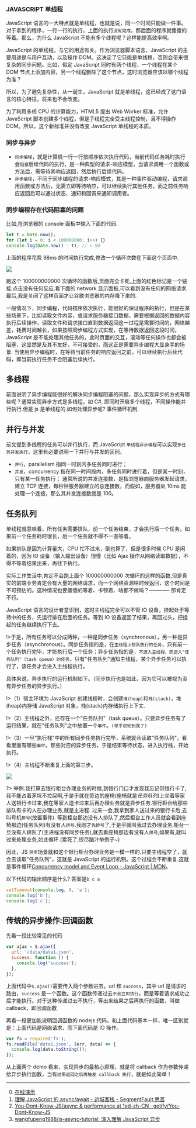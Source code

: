 ### JAVASCRIPT 单线程

JavaScript 语言的一大特点就是单线程，也就是说，同一个时间只能做一件事。对于拿到的程序，一行一行的执行，上面的执行`没有完成`，那后面的程序就傻傻的等着。那么，为什么 JavaScript 不能有多个线程呢？这样能提高效率啊。

JavaScript 的单线程，与它的用途有关。作为浏览器脚本语言，JavaScript 的主要用途是与用户互动，以及操作 DOM。这决定了它只能是单线程，否则会带来很复杂的同步问题。比如，假定 JavaScript 同时有两个线程，一个线程在某个 DOM 节点上添加内容，另一个线程删除了这个节点，这时浏览器应该以哪个线程为准？

所以，为了避免复杂性，从一诞生，JavaScript 就是单线程，这已经成了这门语言的核心特征，将来也不会改变。

为了利用多核 CPU 的计算能力，HTML5 提出 Web Worker 标准，允许 JavaScript 脚本创建多个线程，但是子线程完全受主线程控制，且不得操作 DOM。所以，这个新标准并没有改变 JavaScript 单线程的本质。

### 同步与异步

- `同步编程`，就是计算机一行一行按顺序依次执行代码，当前代码任务耗时执行会`阻塞`后续代码的执行，是一种典型的请求-响应模型，当请求调用一个函数或方法后，需等待其响应返回，然后执行后续代码。
- `异步编程`，不同于同步编程的请求-响应模式，其是一种事件驱动编程，请求调用函数或方法后，无需立即等待响应，可以继续执行其他任务，而之前任务响应返回后可以通过状态、通知和回调来通知调用者。

### 同步编程存在代码阻塞的问题

比如,在浏览器的 console 面板中输入下面的代码.

```javascript
let t = Date.now();
for (let i = 0; i < 100000000; i++) {}
console.log(Date.now() - t); // > 98
```

上面的程序花费 98ms 的时间执行完成,修改一个循环次数在下面这个页面中.

<img src="https://loremxuetengfei.oss-cn-beijing.aliyuncs.com/test-javascript-danxiancheng.jpg" >

跑这个 100000000000 次循环的函数后,页面完全卡死,上面的红色标记是一个链接,点击没有任何反应,看下面的 network 显示面板,可以看到没有任何的网络请求.最后,我是关闭了这样页面才让谷歌浏览器的内存降下来的.

一般情况下，同步编程，代码按序依次执行，能很好的保证程序的执行，但是在某些场景下，比如读取文件内容，或请求服务器接口数据，需要根据返回的数据内容执行后续操作，读取文件和请求接口直到数据返回这一过程是需要时间的，网络越差，耗费时间越长，如果按照同步编程方式实现，在等待数据返回这段时间，JavaScript 是不能处理其他任务的，此时页面的交互，滚动等任何操作也都会被阻塞，这显然是及其不友好，不可接受的，而这正是需要异步编程大显身手的场景.
当使用异步编程时，在等待当前任务的响应返回之前，可以继续执行后续代码，即当前执行任务不会阻塞后续执行。

## 多线程

前面说明了异步编程能很好的解决同步编程阻塞的问题，那么实现异步的方式有哪些呢？通常实现异步方式是多线程，如 C#, 即同时开启多个线程，不同操作能并行执行.但是 js 是单线程的.如何处理异步呢? 事件循环机制.

## 并行与并发

前文提到多线程的任务可以并行执行，而 JavaScript `单线程异步编程`可以实现`多任务并发执行`，这里有必要说明一下并行与并发的区别。

- `并行`，parallelism 指同一时刻内多任务同时进行；
- `并发`，concurrency 指在同一时间段内，多任务同时进行着，但是某一时刻，只有某一任务执行；
  通常所说的并发连接数，是指浏览器向服务器发起请求，建立 TCP 连接，每秒钟服务器建立的总连接数，而假如，服务器处 10ms 能处理一个连接，那么其并发连接数就是 100。

## 任务队列

单线程就意味着，所有任务需要排队，前一个任务结束，才会执行后一个任务。如果前一个任务耗时很长，后一个任务就不得不一直等着。

如果排队是因为计算量大，CPU 忙不过来，倒也算了，但是很多时候 CPU 是闲着的，因为 IO 设备（输入输出设备）很慢（比如 Ajax 操作从网络读取数据），不得不等着结果出来，再往下执行。

实际工作生活中,肯定不会跑上面个 100000000000 次循环的这样的函数,但是真实的前端业务肯定会有大量的网络请求，而一个网络资源啥时候返回，这个时间是不可预估的。这种情况也要傻傻的等着、卡顿着、啥都不做吗？———— 那肯定不行。

JavaScript 语言的设计者意识到，这时主线程完全可以不管 IO 设备，挂起处于等待中的任务，先运行排在后面的任务。等到 IO 设备返回了结果，再回过头，把挂起的任务继续执行下去。

!>于是，所有任务可以分成两种，一种是同步任务（synchronous），另一种是异步任务（asynchronous）。同步任务指的是，在`主线程上排队执行的任务`，只有前一个任务执行完毕，才能执行后一个任务；异步任务指的是，`不进入主线程、而进入"任务队列"（task queue）的任务`，只有"任务队列"通知主线程，某个异步任务可以执行了，该任务才会进入主线程执行。

具体来说，异步执行的运行机制如下。（同步执行也是如此，因为它可以被视为没有异步任务的异步执行。）

!>（1）宿主环境为 JavaScript 创建线程时，会创建`堆(heap)`和`栈(stack)`，堆(heap)内存储 JavaScript 对象，栈(stack)内存储执行上下文.

!>（2）主线程之外，还存在一个"任务队列"（task queue）。只要异步任务有了运行结果，就在"任务队列"之中放置一个`事件`。`(举手说轮到我了)`

!>（3）一旦"执行栈"中的所有同步任务执行完毕，系统就会读取"任务队列"，看看里面有哪些`事件`。那些对应的异步任务，于是结束等待状态，进入执行栈，开始执行。

!>（4）主线程不断重复上面的第三步。

<!-- <img src="https://loremxuetengfei.oss-cn-beijing.aliyuncs.com/stack-heap-queue.jpg"  > -->
<!-- <img src="https://loremxuetengfei.oss-cn-beijing.aliyuncs.com/event-loop-img.png"   > -->
<img src="https://loremxuetengfei.oss-cn-beijing.aliyuncs.com/event-loop-img-2.png"   >

?> 举例:我打算去银行柜台办理业务的时候,到银行门口才发现我忘记带银行卡了,我不能占着茅坑不拉屎啊,于是乎就在旁边的座椅(座椅就是*任务队列*)上坐着等家人送银行卡过来,我在等家人送卡过来后再办理业务就是异步任务.银行柜台给那些排队有卡的人在办理业务,就是主进程. 过来一会,我拿到家人送过来的银行卡后,去叫号机`排号`(放置事件).
等到柜台那边没有人排队了,然后柜台工作人员就会看到座椅那边(任务队列)有没有人`排号`.我刚才`先排号`了,于是乎就叫我过去办理业务.柜台一旦没有人排队了(主进程没有同步任务),就去看座椅那边有没有人`排号`,如果有,就叫过来处理业务,如此循环.(累死了,绞尽脑汁举例子~)

因此，JS `异步`场景就和这个银行柜台办理业务是一模一样的.只要主线程空了，就会去读取"任务队列"，这就是 JavaScript 的运行机制。这个过程会不断重复.这就是事件循环[Concurrency model and Event Loop - JavaScript | MDN](https://developer.mozilla.org/en-US/docs/Web/JavaScript/EventLoop)。

以下代码的输出顺序是什么? 答案是`b c a`

```javascript
setTimeout(console.log, 0, 'a');
console.log('b');
console.log('c');
```

## 传统的异步操作:回调函数

先看一段比较常见的代码

```javascript
var ajax = $.ajax({
  url: '/data/data1.json',
  success: function () {
    console.log('success');
  },
});
```

上面代码中`$.ajax()`需要传入两个参数进去，url 和 `success`，其中 url 是请求的路由，`success` 是一个函数。这个函数传递过去`不会立即执行`，而是等着请求成功之后才能执行。对于这种传递过去不执行，等出来结果之后再执行的函数，叫做 callback，即回调函数

再看一段更加能说明回调函数的 nodejs 代码。和上面代码基本一样，唯一区别就是：上面代码是网络请求，而下面代码是 IO 操作。

```javascript
var fs = require('fs');
fs.readFile('data1.json', (err, data) => {
  console.log(data.toString());
});
```

从上面两个 demo 看来，实现异步的最核心原理，就是将 callback 作为参数传递给异步执行函数，当有`结果返回之后再触发 callback 执行`，就是如此简单！

---

0. [在线演示](http://latentflip.com/loupe/?code=JC5vbignYnV0dG9uJywgJ2NsaWNrJywgZnVuY3Rpb24gb25DbGljaygpIHsKICAgIHNldFRpbWVvdXQoZnVuY3Rpb24gdGltZXIoKSB7CiAgICAgICAgY29uc29sZS5sb2coJ1lvdSBjbGlja2VkIHRoZSBidXR0b24hJyk7ICAgIAogICAgfSwgMjAwMCk7Cn0pOwoKY29uc29sZS5sb2coIkhpISIpOwoKc2V0VGltZW91dChmdW5jdGlvbiB0aW1lb3V0KCkgewogICAgY29uc29sZS5sb2coIkNsaWNrIHRoZSBidXR0b24hIik7Cn0sIDUwMDApOwoKY29uc29sZS5sb2coIldlbGNvbWUgdG8gbG91cGUuIik7!!!PGJ1dHRvbj5DbGljayBtZSE8L2J1dHRvbj4%3D)
1. [理解 JavaScript 的 async/await - 边城客栈 - SegmentFault 思否](https://segmentfault.com/a/1190000007535316)
1. [You-Dont-Know-JS/async & performance at 1ed-zh-CN · getify/You-Dont-Know-JS](https://github.com/getify/You-Dont-Know-JS/tree/1ed-zh-CN/async%20%26%20performance)
1. [wangfupeng1988/js-async-tutorial: 深入理解 JavaScript 异步](https://github.com/wangfupeng1988/js-async-tutorial)
